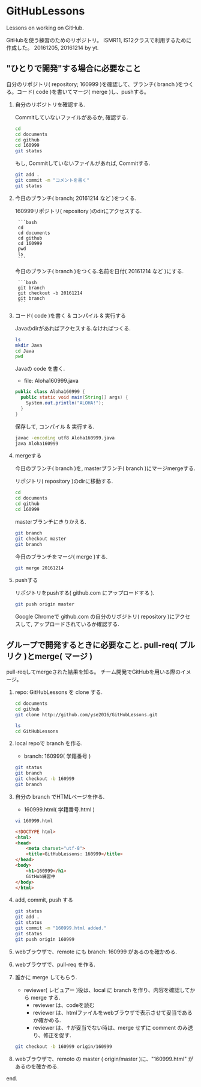 # GitHubLessons
Lessons on working on GitHub.

GitHubを使う練習のためのリポジトリ。
ISMR11, IS12クラスで利用するために作成した。
20161205, 20161214 by yt.


## "ひとりで開発"する場合に必要なこと

自分のリポジトリ( repository; 160999 )を確認して、ブランチ( branch )をつくる。コード( code )を書いてマージ( merge )し、pushする。

1. 自分のリポジトリを確認する.

	Commitしていないファイルがあるか, 確認する.

	```bash
	cd
	cd documents
	cd github
	cd 160999
	git status
	```

	もし, Commitしていないファイルがあれば, Commitする.

	```bash
	git add .
	git commit -m "コメントを書く"
	git status
	```


2. 今日のブランチ( branch; 20161214 など )をつくる.

	160999リポジトリ( repository )のdirにアクセスする.

		```bash
		cd
		cd documents
		cd github
		cd 160999
		pwd
		ls
		```

	今日のブランチ( branch )をつくる.名前を日付( 20161214 など )にする.

		```bash	
		git branch
		git checkout -b 20161214
		git branch
		```

3. コード( code )を書く & コンパイル & 実行する

	Javaのdirがあればアクセスする.なければつくる.

	```bash
	ls
	mkdir Java
	cd Java
	pwd
	```

	Javaの code を書く.
	- file: Aloha160999.java

	```java:Aloha160999.java
	public class Aloha160999 {
	  public static void main(String[] args) {
	    System.out.println("ALOHA!");
	  }
	}
	```

	保存して, コンパイル & 実行する.

	```bash
	javac -encoding utf8 Aloha160999.java
	java Aloha160999
	```

4. mergeする

	今日のブランチ( branch )を, masterブランチ( branch )にマージmergeする.

	リポジトリ( repository )のdirに移動する.

	```bash
	cd
	cd documents
	cd github
	cd 160999
	```

	masterブランチにきりかえる.

	```bash
	git branch
	git checkout master
	git branch
	```

	今日のブランチをマージ( merge )する.

	```bash
	git merge 20161214
	```

5. pushする

	リポジトリをpushする( github.com にアップロードする ).

	```bash
	git push origin master
	```

	Google Chromeで github.com の自分のリポジトリ( repository )にアクセスして, アップロードされているか確認する.

	


## グループで開発するときに必要なこと. pull-req( プルリク )とmerge( マージ )

pull-reqしてmergeされた結果を知る。
チーム開発でGitHubを用いる際のイメージ。

1. repo: GitHubLessons を clone する.

	```bash
	cd documents
	cd github
	git clone http://github.com/yse2016/GitHubLessons.git

	ls
	cd GitHubLessons
	```

2. local repoで branch を作る.
	- branch: 160999( 学籍番号 )

	```bash
	git status
	git branch
	git checkout -b 160999
	git branch
	```

3. 自分の branch でHTMLページを作る.
	- 160999.html( 学籍番号.html )

	```bash
	vi 160999.html
	```

	```html
	<!DOCTYPE html>
	<html>
	<head>
		<meta charset="utf-8">
		<title>GitHubLessons: 160999</title>
	</head>
	<body>
		<h1>160999</h1>
		GitHub練習中	
	</body>
	</html>
	```

4. add, commit, push する

	```bash
	git status
	git add .
	git status
	git commit -m "160999.html added."
	git status
	git push origin 160999
	```

5. webブラウザで、remote にも branch: 160999 があるのを確かめる.

6. webブラウザで、pull-req を作る.

7. 誰かに merge してもらう.
	- reviewer( レビュアー )役は、local に branch を作り、内容を確認してから merge する.
		- reviewer は、codeを読む
		- reviewer は、htmlファイルをwebブラウザで表示させて妥当であるか確かめる.
		- reviewer は、↑が妥当でない時は、merge せずに comment のみ送り、修正を促す.

	```bash
	git checkout -b 160999 origin/160999
	```

8. webブラウザで、remoto の master ( origin/master )に、"160999.html" があるのを確かめる.



end.
